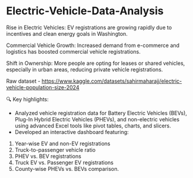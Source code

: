 # Electric-Vehicle-Data-Analysis
Rise in Electric Vehicles: EV registrations are growing rapidly due to incentives and clean energy goals in Washington.

Commercial Vehicle Growth: Increased demand from e-commerce and logistics has boosted commercial vehicle registrations.

Shift in Ownership: More people are opting for leases or shared vehicles, especially in urban areas, reducing private vehicle registrations.

Raw dataset - https://www.kaggle.com/datasets/sahirmaharajj/electric-vehicle-population-size-2024

🔍 Key highlights:
- Analyzed vehicle registration data for Battery Electric Vehicles (BEVs), Plug-In Hybrid Electric Vehicles (PHEVs), and non-electric vehicles using advanced Excel tools like pivot tables, charts, and slicers.
- Developed an interactive dashboard featuring:
 1. Year-wise EV and non-EV registrations
 2. Truck-to-passenger vehicle ratio
 3. PHEV vs. BEV registrations
 4. Truck EV vs. Passenger EV registrations
 5. County-wise PHEVs vs. BEVs comparison.
